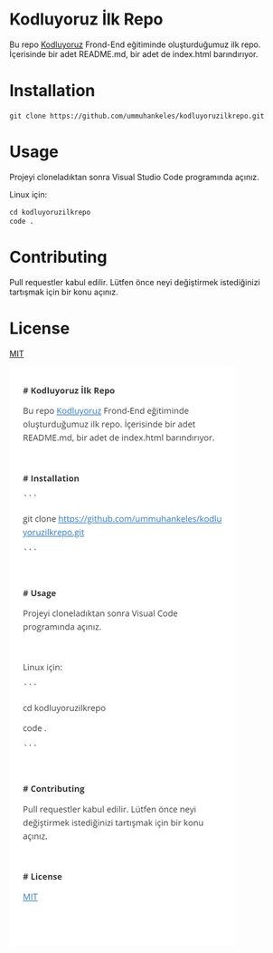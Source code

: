 # Kodluyoruz İlk Repo
Bu repo [Kodluyoruz](https://kodluyoruz.org) Frond-End eğitiminde oluşturduğumuz ilk repo. İçerisinde bir adet README.md, bir adet de index.html barındırıyor.

# Installation
```
git clone https://github.com/ummuhankeles/kodluyoruzilkrepo.git
```

# Usage
Projeyi cloneladıktan sonra Visual Studio Code programında açınız.

Linux için:
```
cd kodluyoruzilkrepo
code .
```

# Contributing
Pull requestler kabul edilir. Lütfen önce neyi değiştirmek istediğinizi tartışmak için bir konu açınız.

# License
[MIT](https://github.com/github/choosealicense.com/blob/gh-pages/LICENSE.md)

![image](kodluyoruzilkrepo.png)
